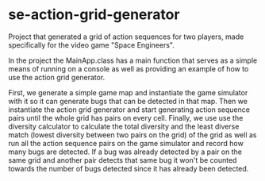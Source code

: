 # se-action-grid-generator
Project that generated a grid of action sequences for two players, made specifically for the video game "Space Engineers".

In the project the MainApp.class has a main function that serves as a simple means of running on a console as well as providing an example of how to use the action grid generator. 

First, we generate a simple game map and instantiate the game simulator with it so it can generate bugs that can be detected in that map. Then we instantiate the action grid generator and start generating action sequence pairs until the whole grid has pairs on every cell. Finally, we use use the diversity calculator to calculate the total diversity and the least diverse match (lowest diversity between two pairs on the grid) of the grid as well as run all the action sequence pairs on the game simulator and record how many bugs are detected. If a bug was already detected by a pair on the same grid and another pair detects that same bug it won't be counted towards the number of bugs detected since it has already been detected. 
